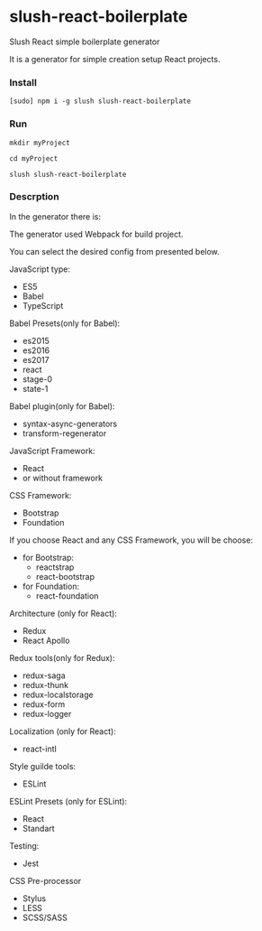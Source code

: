 # slush-react-boilerplate
Slush React simple boilerplate generator

It is a generator for simple creation setup React projects.

### Install

`
[sudo] npm i -g slush slush-react-boilerplate
`

### Run

`mkdir myProject`

`cd myProject`

`slush slush-react-boilerplate`


### Descrption
In the generator there is:

The generator used Webpack for build project.

You can select the desired config from presented below.

JavaScript type:
- ES5
- Babel
- TypeScript

Babel Presets(only for Babel):
- es2015
- es2016
- es2017
- react
- stage-0
- state-1

Babel plugin(only for Babel):
- syntax-async-generators
- transform-regenerator

JavaScript Framework:
- React
- or without framework

CSS Framework:
- Bootstrap
- Foundation

If you choose React and any CSS Framework, you will be choose:
- for Bootstrap:
  - reactstrap
  - react-bootstrap
- for Foundation:
  - react-foundation
  
Architecture (only for React):
- Redux
- React Apollo

Redux tools(only for Redux):
- redux-saga
- redux-thunk
- redux-localstorage
- redux-form
- redux-logger

Localization (only for React):
- react-intl

Style guilde tools:
- ESLint

ESLint Presets (only for ESLint):
- React
- Standart

Testing:
- Jest

CSS Pre-processor
- Stylus
- LESS
- SCSS/SASS

